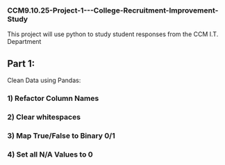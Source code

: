 ### CCM9.10.25-Project-1---College-Recruitment-Improvement-Study
This project will use python to study student responses from the CCM I.T. Department

## Part 1:
Clean Data using Pandas:
### 1) Refactor Column Names
### 2) Clear whitespaces
### 3) Map True/False to Binary 0/1
### 4) Set all N/A Values to 0
